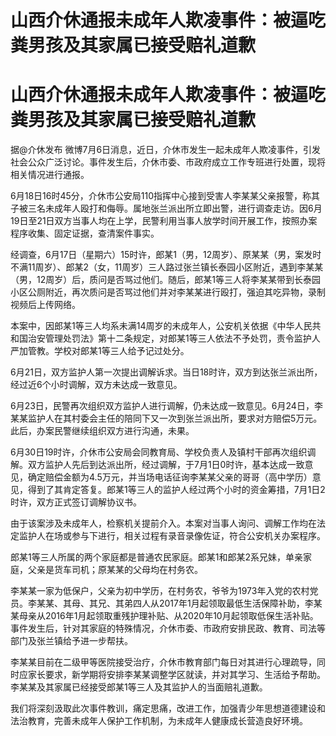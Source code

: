 # 山西介休通报未成年人欺凌事件：被逼吃粪男孩及其家属已接受赔礼道歉

# 山西介休通报未成年人欺凌事件：被逼吃粪男孩及其家属已接受赔礼道歉

据@介休发布
微博7月6日消息，近日，介休市发生一起未成年人欺凌事件，引发社会公众广泛讨论。事件发生后，介休市委、市政府成立工作专班进行处置，现将相关情况进行通报。

6月18日16时45分，介休市公安局110指挥中心接到受害人李某某父亲报警，称其子被三名未成年人殴打和侮辱。属地张兰派出所立即出警，进行调查走访。因6月19日至21日双方当事人均在上学，民警利用当事人放学时间开展工作，按照办案程序收集、固定证据，查清案件事实。

经调查，6月17日（星期六）15时许，郎某1（男，12周岁）、原某某（男，案发时不满11周岁）、郎某2（女，11周岁）三人路过张兰镇长泰园小区附近，遇到李某某（男，12周岁）后，质问是否骂过他们。随后，郎某1等三人将李某某带到长泰园小区公厕附近，再次质问是否骂过他们并对李某某进行殴打，强迫其吃异物，录制视频后上传网络。

本案中，因郎某1等三人均系未满14周岁的未成年人，公安机关依据《中华人民共和国治安管理处罚法》第十二条规定，对郎某1等三人依法不予处罚，责令监护人严加管教。学校对郎某1等三人给予记过处分。

6月21日，双方监护人第一次提出调解诉求。当日18时许，双方到达张兰派出所，经过近6个小时调解，双方未达成一致意见。

6月23日，民警再次组织双方监护人进行调解，仍未达成一致意见。6月24日，李某某监护人在其村委会主任的陪同下又一次到张兰派出所，要求对方赔偿5万元。此后，办案民警继续组织双方进行沟通，未果。

6月30日19时许，介休市公安局会同教育局、学校负责人及镇村干部再次组织调解。双方监护人先后到达派出所，经过调解，于7月1日0时许，基本达成一致意见，确定赔偿金额为4.5万元，并当场电话征询李某某父亲的哥哥（高中学历）意见，得到了其肯定答复。郎某1等三人的监护人经过两个小时的资金筹措，7月1日2时许，双方正式签订调解协议书。

由于该案涉及未成年人，检察机关提前介入。本案对当事人询问、调解工作均在法定监护人在场或参与下进行，相关过程有录音录像佐证，符合公安机关办案程序。

郎某1等三人所属的两个家庭都是普通农民家庭。郎某1和郎某2系兄妹，单亲家庭，父亲是货车司机；原某某的父母均在村务农。

李某某一家为低保户，父亲为初中学历，在村务农，爷爷为1973年入党的农村党员。李某某、其母、其兄、其弟四人从2017年1月起领取最低生活保障补助，李某某母亲从2016年1月起领取重残护理补贴、从2020年10月起领取低保生活补贴。事件发生后，针对其家庭的特殊情况，介休市委、市政府安排民政、教育、司法等部门及张兰镇给予进一步帮扶。

李某某目前在二级甲等医院接受治疗，介休市教育部门每日对其进行心理疏导，同时应家长要求，新学期将安排李某某调整学区就读，并对其学习、生活给予帮助。李某某及其家属已经接受郎某1等三人及其监护人的当面赔礼道歉。

我们将深刻汲取此次事件教训，痛定思痛，改进工作，加强青少年思想道德建设和法治教育，完善未成年人保护工作机制，为未成年人健康成长营造良好环境。

